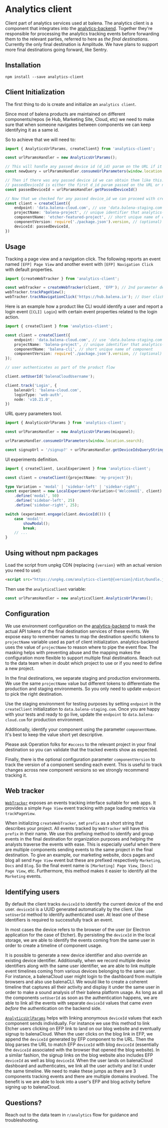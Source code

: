 Analytics client
================

Client part of analytics services used at balena.
The analytics client is a component that integrates into the [analytics-backend](https://github.com/balena-io/analytics-backend). Together they're responsible for processing the analytics tracking events before forwarding them to the relevant parties, referred to here as *the final destinations*.
Currently the only final destination is Amplitude. We have plans to support more final destinations going forward, like Sentry.

## Installation

```
npm install --save analytics-client
```


## Client Initialization
The first thing to do is create and initialize an `analytics client`.

Since most of balena products are maintained on different components/repos (ie Hub, Marketing Site, Cloud, etc) we need to make sure that
when someone navigates between components we can keep identifying it as a same id.

So to achieve that we will need to:

```typescript
import { AnalyticsUrlParams, createClient} from 'analytics-client';

const urlParamsHandler = new AnalyticsUrlParams();

// This will handle any passed device id (d_id) param on the URL if it exists, save it on a cookie and return a "clean" query string without the d_id param
const newQuery = urlParamsHandler.consumeUrlParameters(window.location.search) ?? null;

// Then if there was any passed device id we can obtain them like this.
// passedDeviceId is either the first d_id param passed on the URL or null
const passedDeviceId = urlParamsHandler.getPassedDeviceId()

// Now that we checked for any passed device_id we can proceed with creating and initializing the client
const client = createClient({
    endpoint: 'data.balena-cloud.com', // use 'data.balena-staging.com' for testing
    projectName: 'balena-project', // unique identifier that analytics-backend expects
    componentName: 'etcher-featured-project', // short unique name of component
    componentVersion: require('./package.json').version, // (optional) automated version reporting
    deviceId: passedDeviceId,
})
```

## Usage
Tracking a page view and a navigation click. The following reports an event named `[EFP] Page View` and another event with `[EFP] Navigation Click` with default properties.

```typescript
import {createWebTracker } from 'analytics-client';

const webTracker = createWebTracker(client, 'EFP'); // 2nd parameter defines the prefix of event names
webTracker.trackPageView();
webTracker.trackNavigationClick('https://hub.balena.io'); // User clicks on a button to navigate to the Hub
```

Here is an example how a product like CLI would identify a user and report a login event (`[CLI] Login`) with certain event properties related to the login action.

```typescript
import { createClient } from 'analytics-client';

const client = createClient({
    endpoint: 'data.balena-cloud.com', // use 'data.balena-staging.com' for testing
    projectName: 'balena-project', // unique identifier that analytics-backend expects
    componentName: 'balena-cli', // short unique name of component
    componentVersion: require('./package.json').version, // (optional) automated version reporting
});

// user authenticates as part of the product flow

client.setUserId('balenaCloudUsername');

client.track('Login', {
    balenaUrl: 'balena-cloud.com',
    loginType: 'web-auth',
    node: 'v10.21.0',
})
```

URL query parameters tool.

```typescript
import { AnalyticsUrlParams } from 'analytics-client';

const urlParamsHandler = new AnalyticsUrlParams(mixpanel);

urlParamsHandler.consumeUrlParameters(window.location.search);

const signupUrl = '/signup?' + urlParamsHandler.getDeviceIdsQueryString();
```

UI experiments definition.
```typescript
import { createClient, LocalExperiment } from 'analytics-client';

const client = createClient({projectName: 'my-project'});

type Variation = 'modal' | 'sidebar-left' | 'sidebar-right';
const experiment = new LocalExperiment<Variation>('WelcomeUI', client)
    .define('modal', 50)
    .define('sidebar-left', 25)
    .define('sidebar-right', 25);

switch (experiment.engage(client.deviceId())) {
    case 'modal':
        showModal();
        break;
    // ...
}
```

## Using without npm packages

Load the script from unpkg CDN (replacing `{version}` with an actual version you need to use):
```html
<script src="https://unpkg.com/analytics-client@{version}/dist/bundle.js"></script>
```
Then use the `analyticsClient` variable:
```js
const urlParamsHandler = new analyticsClient.AnalyticsUrlParams();
```

## Configuration

We use environment configuration on the [analytics-backend](https://github.com/balena-io/analytics-backend) to mask the actual API tokens of the final destination services of these events.
We expose easy to remember names to map the destination specific tokens to `projectName` variable used as part of client initialization. analytics-backend uses the value of `projectName` to reason where to pipe the event flow.
The masking helps with preventing abuse and the mapping makes the configuration more flexible to support multiple final destinations.
Reach out to the data team when in doubt which project to use or if you need to define a new project.

In the final destinations, we separate staging and production environments. We use the same `projectName` value but different tokens to differentiate the production and staging environments. So you only need to update `endpoint` to pick the right destination.

Use the staging environment for testing purposes by setting `endpoint` in the `createClient` initialization to `data.balena-staging.com`. Once you are happy with your tests and ready to go live, update the `endpoint` to `data.balena-cloud.com` for production environment.

Additionally, identify your component using the parameter `componentName`. It's best to keep the value short yet descriptive.

Please ask Operation folks for `#access` to the relevant project in your final destination so you can validate that the tracked events show as expected.

Finally, there is the optional configuration parameter `componentVersion` to track the version of a component sending each event. This is useful to track changes across new component versions so we strongly recommend tracking it.

## Web tracker

[`WebTracker`](src/web.ts) exposes an events tracking interface suitable for web apps. It provides a simple `Page View` event tracking with page loading metrics via `trackPageView`.

When initializing `createWebTracker`, set `prefix` as a short string that describes your project. All events tracked by `WebTracker` will have this `prefix` in their name.
We use this prefixing method to identify and group events in the final destination for organization purposes and helping the analysts traverse the events with ease.
This is especially useful when there are multiple components sending events to the same project in the final destination. To give an example, our marketing website, docs pages and blog all send `Page View` event but these are prefixed respectively `Marketing`, `Docs` and `Blog`. So the final event name is `[Marketing] Page View`, `[Docs] Page View`, etc. Furthermore, this method makes it easier to identify all the `Marketing` events.

## Identifying users

By default the client tracks `deviceId` to identify the current device of the end user. `deviceId` is a UUID generated automatically by the client. Use `setUserId` method to identify authenticated user. At least one of these identifiers is required to successfully track an event.

In most cases the device refers to the browser of the user (or Electron application for the case of Etcher). By persisting the `deviceId` in the local storage, we are able to identify the events coming from the same user in order to create a timeline of component usage.

It is possible to generate a new device identifier and also override an existing device identifier. Additionally, when we record multiple device identifiers along with the same user identifier, we are able to link multiple event timelines coming from various devices belonging to the same user.
For instance, a balenaCloud user might login to the dashboard from multiple browsers and also use balenaCLI. We would like to create a coherent timeline that captures all their activity and display it under the same user in order to make a sound analysis of their balena platform usage. As long as all the components `setUserId` as soon as the authentication happens, we are able to link all the events with separate `deviceId` values that came *even before* the authentication on the backend side.

[`AnalyticsUrlParams`](src/url-params.ts) helps with linking anonymous `deviceId` values that each component sends individually.
For instance we use this method to link Etcher users clicking on EFP link to land on our blog website and eventually signup to balenaCloud.
When the user clicks on the blog link in EFP, we append the `deviceId` generated by EFP component to the URL.
Then the blog parses the URL to match EFP `deviceId` with blog `deviceId` (essentially the `deviceId` associated with the browser that opened the blog website).
In a similar fashion, the signup links on the blog website also includes EFP `deviceId` as well as blog `deviceId`.
When the user lands on balenaCloud dashboard and authenticates, we link all the user activity and list it under the same timeline.
We need to make these jumps as there are 3 components tracking events and there are multiple domains involved.
The benefit is we are able to look into a user's EFP and blog activity before signing up to balenaCloud.


## Questions?

Reach out to the data team in `r/analytics` flow for guidance and troubleshooting.
